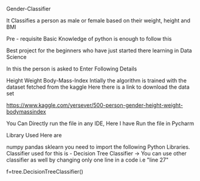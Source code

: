 

Gender-Classifier


It Classifies a person as male or female based on their weight, height and BMI

Pre - requisite Basic Knowledge of python is enough to follow this

Best project for the beginners who have just started there learning in Data Science

In this the person is asked to Enter Following Details

Height
Weight
Body-Mass-Index
Intially the algorithm is trained with the dataset fetched from the kaggle Here there is a link to download the data set

https://www.kaggle.com/yersever/500-person-gender-height-weight-bodymassindex

You Can Directly run the file in any IDE, Here I have Run the file in Pycharm

Library Used Here are

numpy
pandas
sklearn you need to import the following Python Libraries.
Classifier used for this is - Decision Tree Classifier -> You can use other classifier as well by changing only one line in a code i.e "line 27"

f=tree.DecisionTreeClassifier()
